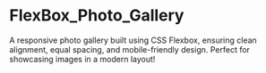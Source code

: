 # FlexBox_Photo_Gallery
A responsive photo gallery built using CSS Flexbox, ensuring clean alignment, equal spacing, and mobile-friendly design. Perfect for showcasing images in a modern layout!

